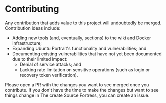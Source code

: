 # Contributing

Any contribution that adds value to this project will undoubtedly be merged. Contribution ideas include:

- Adding new tools (and, eventually, sections) to the wiki and Docker infrastructure;
- Expanding Ubuntu Portrait's functionality and vulnerabilities; and
- Documenting existing vulnerabilities that have not yet been documented due to their limited impact:
  - Denial of service attacks; and
  - Lacking rate limitation on sensitive operations (such as login or recovery token verification).

Please open a PR with the changes you want to see merged once you contribute. If you don't have the time to make the changes but want to see things change in The create Source Fortress, you can create an issue.
